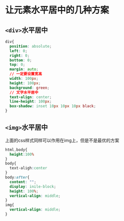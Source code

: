 # 让元素水平居中的几种方案

## `<div>`水平居中

```css
div{
  position: absolute;
  left: 0;
  right: 0;
  bottom: 0;
  top: 0;
  margin: auto;
  // 一定要设置宽高
  width: 100px;
  height: 100px;
  background: green;
  // 文字水平居中
  text-align: center;
  line-height: 100px;
  box-shadow: inset 10px 10px 10px black;
}
```

## `<img>`水平居中

上面的css样式同样可以作用在img上，但是不是最优的方案

```css
html,body{
  height:100%
}
body{
  text-aligh:center
}
body:after{
  content: "";
  display: inile-block;
  height: 100%;
  vertical-align: middle;
}
img{
  vertical-align: middle;
}
```

